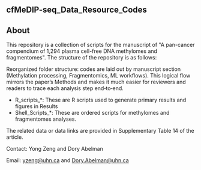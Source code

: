 ## cfMeDIP-seq_Data_Resource_Codes

## About
This repository is a collection of scripts for the manuscript of "A pan-cancer compendium of 1,294 plasma cell-free DNA methylomes and fragmentomes". The structure of the repository is as follows:

Reorganized folder structure: codes are laid out by manuscript section (Methylation processing, Fragmentomics, ML workflows). This logical flow mirrors the paper’s Methods and makes it much easier for reviewers and readers to trace each analysis step end‑to‑end.

  - R_scripts_*: These are R scripts used to generate primary results and figures in Results
  - Shell_Scripts_*: These are ordered scripts for methylomes and fragmentomes analyses.

The related data or data links are provided in Supplementary Table 14 of the article.

Contact: Yong Zeng and Dory Abelman

Email: yzeng@uhn.ca and Dory.Abelman@uhn.ca
